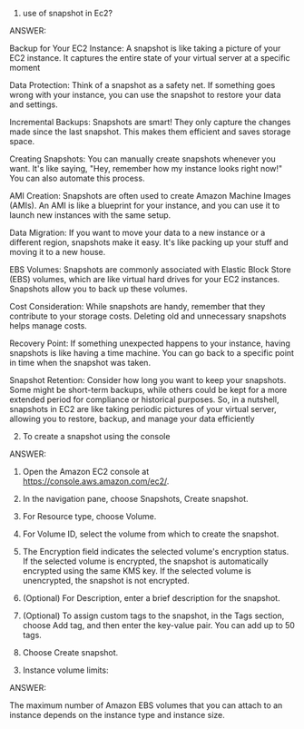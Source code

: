 1) use of snapshot in Ec2?

ANSWER:

Backup for Your EC2 Instance:
A snapshot is like taking a picture of your EC2 instance. It captures the entire state of your virtual server at a specific moment

Data Protection:
Think of a snapshot as a safety net. If something goes wrong with your instance, you can use the snapshot to restore your data and settings.

Incremental Backups:
Snapshots are smart! They only capture the changes made since the last snapshot. This makes them efficient and saves storage space.

Creating Snapshots:
You can manually create snapshots whenever you want. It's like saying, "Hey, remember how my instance looks right now!" You can also automate this process.

AMI Creation:
Snapshots are often used to create Amazon Machine Images (AMIs). An AMI is like a blueprint for your instance, and you can use it to launch new instances with the same setup.

Data Migration:
If you want to move your data to a new instance or a different region, snapshots make it easy. It's like packing up your stuff and moving it to a new house.

EBS Volumes:
Snapshots are commonly associated with Elastic Block Store (EBS) volumes, which are like virtual hard drives for your EC2 instances. Snapshots allow you to back up these volumes.

Cost Consideration:
While snapshots are handy, remember that they contribute to your storage costs. Deleting old and unnecessary snapshots helps manage costs.

Recovery Point:
If something unexpected happens to your instance, having snapshots is like having a time machine. You can go back to a specific point in time when the snapshot was taken.

Snapshot Retention:
Consider how long you want to keep your snapshots. Some might be short-term backups, while others could be kept for a more extended period for compliance or historical purposes.
So, in a nutshell, snapshots in EC2 are like taking periodic pictures of your virtual server, allowing you to restore, backup, and manage your data efficiently

2) To create a snapshot using the console

 ANSWER: 
 
1. Open the Amazon EC2 console at https://console.aws.amazon.com/ec2/.

2. In the navigation pane, choose Snapshots, Create snapshot.

3. For Resource type, choose Volume.

4. For Volume ID, select the volume from which to create the snapshot.

5. The Encryption field indicates the selected volume's encryption status. If the selected volume is encrypted, the snapshot is automatically encrypted using the same KMS key. If the selected volume is unencrypted, the snapshot is not encrypted.

6. (Optional) For Description, enter a brief description for the snapshot.

7. (Optional) To assign custom tags to the snapshot, in the Tags section, choose Add tag, and then enter the key-value pair. You can add up to 50 tags.

8. Choose Create snapshot.


  3) Instance volume limits:

ANSWER:

The maximum number of Amazon EBS volumes that you can attach to an instance depends on the instance type and instance size.
  
